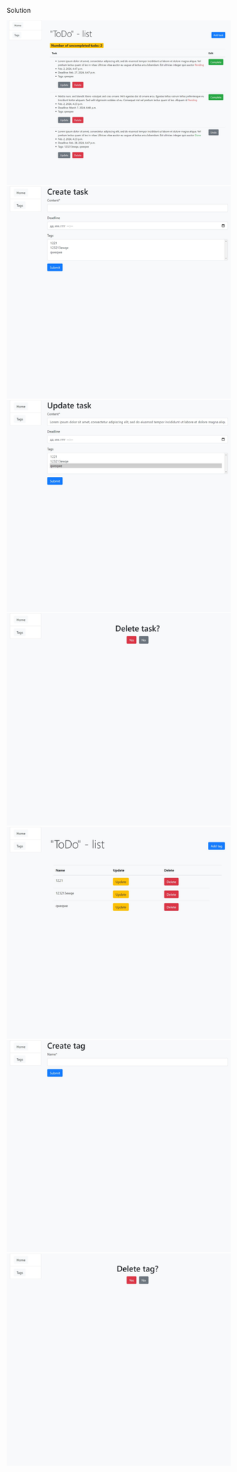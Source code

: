 
Solution

![](screenshot/1.jpg)
![](screenshot/2.jpg)
![](screenshot/3.jpg)
![](screenshot/4.jpg)
![](screenshot/5.jpg)
![](screenshot/6.jpg)
![](screenshot/7.jpg)
